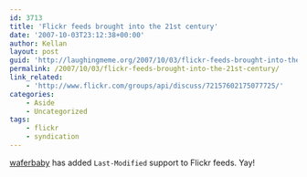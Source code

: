 ```yaml
---
id: 3713
title: 'Flickr feeds brought into the 21st century'
date: '2007-10-03T23:12:38+00:00'
author: Kellan
layout: post
guid: 'http://laughingmeme.org/2007/10/03/flickr-feeds-brought-into-the-21st-century/'
permalink: /2007/10/03/flickr-feeds-brought-into-the-21st-century/
link_related:
    - 'http://www.flickr.com/groups/api/discuss/72157602175077725/'
categories:
    - Aside
    - Uncategorized
tags:
    - flickr
    - syndication
---
```


[waferbaby](http://waferbaby.com/) has added `Last-Modified` support to Flickr feeds. Yay!